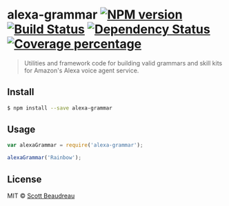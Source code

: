 # alexa-grammar [![NPM version][npm-image]][npm-url] [![Build Status][travis-image]][travis-url] [![Dependency Status][daviddm-image]][daviddm-url] [![Coverage percentage][coveralls-image]][coveralls-url]
> Utilities and framework code for building valid grammars and skill kits for Amazon&#39;s Alexa voice agent service.


## Install

```sh
$ npm install --save alexa-grammar
```


## Usage

```js
var alexaGrammar = require('alexa-grammar');

alexaGrammar('Rainbow');
```

## License

MIT © [Scott Beaudreau]()


[npm-image]: https://badge.fury.io/js/alexa-grammar.svg
[npm-url]: https://npmjs.org/package/alexa-grammar
[travis-image]: https://travis-ci.org/scottbea/alexa-grammar.svg?branch=master
[travis-url]: https://travis-ci.org/scottbea/alexa-grammar
[daviddm-image]: https://david-dm.org/scottbea/alexa-grammar.svg?theme=shields.io
[daviddm-url]: https://david-dm.org/scottbea/alexa-grammar
[coveralls-image]: https://coveralls.io/repos/scottbea/alexa-grammar/badge.svg
[coveralls-url]: https://coveralls.io/r/scottbea/alexa-grammar
